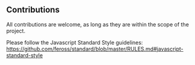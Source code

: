 ## Contributions

All contributions are welcome, as long as they are within the scope of the project.

Please follow the Javascript Standard Style guidelines:
https://github.com/feross/standard/blob/master/RULES.md#javascript-standard-style
